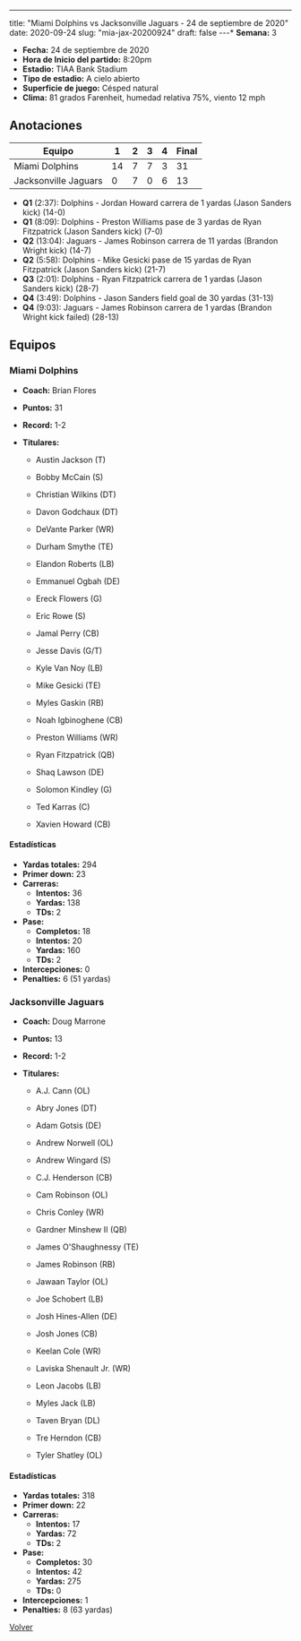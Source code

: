 ---
title: "Miami Dolphins vs Jacksonville Jaguars - 24 de septiembre de 2020"
date: 2020-09-24
slug: "mia-jax-20200924"
draft: false
---* **Semana:** 3
* **Fecha:** 24 de septiembre de 2020
* **Hora de Inicio del partido:** 8:20pm
* **Estadio:** TIAA Bank Stadium
* **Tipo de estadio:** A cielo abierto
* **Superficie de juego:** Césped natural
* **Clima:** 81 grados Farenheit, humedad relativa 75%, viento 12 mph




## Anotaciones
| Equipo | 1 | 2 | 3 | 4 | Final |
|--------|---|---|---|---|-------|
| Miami Dolphins  | 14 | 7 | 7 | 3  | 31 |
| Jacksonville Jaguars  | 0 | 7 | 0 | 6  | 13 |
* **Q1** (2:37): Dolphins - Jordan Howard carrera de 1 yardas (Jason Sanders kick) (14-0)
* **Q1** (8:09): Dolphins - Preston Williams pase de 3 yardas de Ryan Fitzpatrick (Jason Sanders kick) (7-0)
* **Q2** (13:04): Jaguars - James Robinson carrera de 11 yardas (Brandon Wright kick) (14-7)
* **Q2** (5:58): Dolphins - Mike Gesicki pase de 15 yardas de Ryan Fitzpatrick (Jason Sanders kick) (21-7)
* **Q3** (2:01): Dolphins - Ryan Fitzpatrick carrera de 1 yardas (Jason Sanders kick) (28-7)
* **Q4** (3:49): Dolphins - Jason Sanders field goal de 30 yardas (31-13)
* **Q4** (9:03): Jaguars - James Robinson carrera de 1 yardas (Brandon Wright kick failed) (28-13)


## Equipos


### Miami Dolphins
* **Coach:** Brian Flores
* **Puntos:** 31
* **Record:** 1-2
* **Titulares:** 

  * Austin Jackson (T) 

  * Bobby McCain (S) 

  * Christian Wilkins (DT) 

  * Davon Godchaux (DT) 

  * DeVante Parker (WR) 

  * Durham Smythe (TE) 

  * Elandon Roberts (LB) 

  * Emmanuel Ogbah (DE) 

  * Ereck Flowers (G) 

  * Eric Rowe (S) 

  * Jamal Perry (CB) 

  * Jesse Davis (G/T) 

  * Kyle Van Noy (LB) 

  * Mike Gesicki (TE) 

  * Myles Gaskin (RB) 

  * Noah Igbinoghene (CB) 

  * Preston Williams (WR) 

  * Ryan Fitzpatrick (QB) 

  * Shaq Lawson (DE) 

  * Solomon Kindley (G) 

  * Ted Karras (C) 

  * Xavien Howard (CB) 

#### Estadísticas
* **Yardas totales:** 294
* **Primer down:** 23
* **Carreras:**
  * **Intentos:** 36
  * **Yardas:** 138
  * **TDs:** 2
* **Pase:**
  * **Completos:** 18
  * **Intentos:** 20
  * **Yardas:** 160
  * **TDs:** 2
* **Intercepciones:** 0
* **Penalties:** 6 (51 yardas)

### Jacksonville Jaguars
* **Coach:** Doug Marrone
* **Puntos:** 13
* **Record:** 1-2
* **Titulares:** 

  * A.J. Cann (OL) 

  * Abry Jones (DT) 

  * Adam Gotsis (DE) 

  * Andrew Norwell (OL) 

  * Andrew Wingard (S) 

  * C.J. Henderson (CB) 

  * Cam Robinson (OL) 

  * Chris Conley (WR) 

  * Gardner Minshew II (QB) 

  * James O'Shaughnessy (TE) 

  * James Robinson (RB) 

  * Jawaan Taylor (OL) 

  * Joe Schobert (LB) 

  * Josh Hines-Allen (DE) 

  * Josh Jones (CB) 

  * Keelan Cole (WR) 

  * Laviska Shenault Jr. (WR) 

  * Leon Jacobs (LB) 

  * Myles Jack (LB) 

  * Taven Bryan (DL) 

  * Tre Herndon (CB) 

  * Tyler Shatley (OL) 

#### Estadísticas
* **Yardas totales:** 318
* **Primer down:** 22
* **Carreras:**
  * **Intentos:** 17
  * **Yardas:** 72
  * **TDs:** 2
* **Pase:**
  * **Completos:** 30
  * **Intentos:** 42
  * **Yardas:** 275
  * **TDs:** 0
* **Intercepciones:** 1
* **Penalties:** 8 (63 yardas)


[Volver](/historia/2020)
